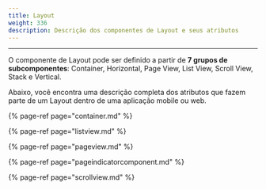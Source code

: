 ```yaml
---
title: Layout
weight: 336
description: Descrição dos componentes de Layout e seus atributos
---
```


---

O componente de Layout pode ser definido a partir de **7 grupos de subcomponentes**: Container, Horizontal, Page View, List View, Scroll View, Stack e Vertical.  

Abaixo, você encontra uma descrição completa dos atributos que fazem parte de um Layout dentro de uma aplicação mobile ou web.

{% page-ref page="container.md" %}

{% page-ref page="listview.md" %}

{% page-ref page="pageview.md" %}

{% page-ref page="pageindicatorcomponent.md" %}

{% page-ref page="scrollview.md" %}
